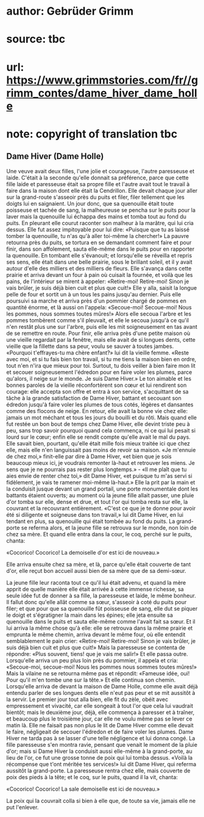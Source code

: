 # author: Gebrüder Grimm
# source: tbc
# url: https://www.grimmstories.com/fr//grimm_contes/dame_hiver_dame_holle
# note: copyright of translation tbc

## Dame Hiver (Dame Holle) 

Une veuve avait deux filles, l'une jolie et courageuse, l'autre
paresseuse et laide. C'était à la seconde qu'elle donnait sa
préférence, parce que cette fille laide et paresseuse était sa propre
fille et l'autre avait tout le travail à faire dans la maison dont elle
était la Cendrillon. Elle devait chaque jour aller sur la grand-route
s'asseoir près du puits et filer, filer tellement que les doigts lui en
saignaient. Un jour donc, que sa quenouille était toute poisseuse et
tachée de sang, la malheureuse se pencha sur le puits pour la laver mais
la quenouille lui échappa des mains et tomba tout au fond du puits. En
pleurant elle courut raconter son malheur à la marâtre, qui lui cria
dessus. Elle fut assez impitoyable pour lui dire: «Puisque que tu as
laissé tomber la quenouille, tu n'as qu'à aller toi-même la chercher!»
La pauvre retourna près du puits, se tortura en se demandant comment
faire et pour finir, dans son affolement, sauta elle-même dans le puits
pour en rapporter la quenouille. En tombant elle s'évanouit; et
lorsqu'elle se réveilla et repris ses sens, elle était dans une belle
prairie, sous le brillant soleil, et il y avait autour d'elle des
milliers et des milliers de fleurs. Elle s'avança dans cette prairie et
arriva devant un four à pain où cuisait la fournée, et voilà que les
pains, de l'intérieur se mirent à appeler: «Retire-moi! Retire-moi!
Sinon je vais brûler, je suis déjà bien cuit et plus que cuit!» Elle y
alla, saisit la longue pelle de four et sortit un à un tous les pains
jusqu'au dernier. Puis elle poursuivi sa marche et arriva près d'un
pommier chargé de pommes en quantité énorme, et là aussi on l'appela:
«Secoue-moi! Secoue-moi! Nous les pommes, nous sommes toutes mûres!»
Alors elle secoua l'arbre et les pommes tombèrent comme s'il pleuvait,
et elle le secoua jusqu'à ce qu'il n'en restât plus une sur l'arbre,
puis elle les mit soigneusement en tas avant de se remettre en route.
Pour finir, elle arriva près d'une petite maison où une vieille
regardait par la fenêtre, mais elle avait de si longues dents, cette
vieille que la fillette dans sa peur, voulu se sauver à toutes jambes.
«Pourquoi t'effrayes-tu ma chère enfant?» lui dit la vieille femme.
«Reste avec moi, et si tu fais bien ton travail, si tu me tiens la
maison bien en ordre, tout n'en n'ira que mieux pour toi. Surtout, tu
dois veiller à bien faire mon lit et secouer soigneusement l'édredon
pour en faire voler les plumes, parce qu'alors, il neige sur le monde.
Je suis Dame Hiver.» Le ton aimable et les bonnes paroles de la vieille
réconfortèrent son cœur et lui rendirent son courage: elle accepta son
offre et entra à son service, s'acquittant de sa tâche à la grande
satisfaction de Dame Hiver, battant et secouant son édredon jusqu'à
faire voler les plumes de tous cotés, légères et dansantes comme des
flocons de neige. En retour, elle avait la bonne vie chez elle: jamais
un mot méchant et tous les jours du bouilli et du rôti. Mais quand elle
fut restée un bon bout de temps chez Dame Hiver, elle devint triste peu
à peu, sans trop savoir pourquoi quand cela commença, ni ce qui lui
pesait si lourd sur le cœur; enfin elle se rendit compte qu'elle avait
le mal du pays. Elle savait bien, pourtant, qu'elle était mille fois
mieux traitée ici que chez elle, mais elle n'en languissait pas moins
de revoir sa maison. «Je m'ennuie de chez moi,» finit-elle par dire à
Dame Hiver, «et bien que je sois beaucoup mieux ici, je voudrais
remonter là-haut et retrouver les miens. Je sens que je ne pourrais pas
rester plus longtemps.» - «Il me plaît que tu aies envie de renter chez
toi,» dit Dame Hiver, «et puisque tu m'as servi si fidèlement, je vais
te ramener moi-même là-haut.» Elle la prit par la main et la conduisit
jusque devant un grand portail, une porte monumentale dont les battants
étaient ouverts; au moment où la jeune fille allait passer, une pluie
d'or tomba sur elle, dense et drue, et tout l'or qui tomba resta sur
elle, la couvrant et la recouvrant entièrement. «C'est ce que je te
donne pour avoir été si diligente et soigneuse dans ton travail,» lui
dit Dame Hiver, en lui tendant en plus, sa quenouille qui était tombée
au fond du puits. La grand-porte se referma alors, et la jeune fille se
retrouva sur le monde, non loin de chez sa mère. Et quand elle entra
dans la cour, le coq, perché sur le puits, chanta:

«Cocorico! Cocorico!
La demoiselle d'or est ici de nouveau.»

Elle arriva ensuite chez sa mère, et là, parce qu'elle était couverte
de tant d'or, elle reçut bon accueil aussi bien de sa mère que de sa
demi-sœur.

La jeune fille leur raconta tout ce qu'il lui était advenu, et quand la
mère apprit de quelle manière elle était arrivée à cette immense
richesse, sa seule idée fut de donner à sa fille, la paresseuse et
laide, le même bonheur. Il fallut donc qu'elle allât comme sa sœur,
s'asseoir à coté du puits pour filer; et que pour que sa quenouille fût
poisseuse de sang, elle dut se piquer le doigt et s'égratigner la main
dans les épines; elle jeta ensuite sa quenouille dans le puits et sauta
elle-même comme l'avait fait sa sœur. Et il lui arriva la même chose
qu'à elle: elle se retrouva dans la même prairie et emprunta le même
chemin, arriva devant le même four, où elle entendit semblablement le
pain crier: «Retire-moi! Retire-moi! Sinon je vais brûler, je suis déjà
bien cuit et plus que cuit!» Mais la paresseuse se contenta de répondre:
«Plus souvent, tiens! que je vais me salir!» Et elle passa outre.
Lorsqu'elle arriva un peu plus loin près du pommier, il appela et cria:
«Secoue-moi, secoue-moi! Nous les pommes nous sommes toutes mûres!» Mais
la vilaine ne se retourna même pas et répondit: «Fameuse idée, oui! Pour
qu'il m'en tombe une sur la tête.» Et elle continua son chemin.
Lorsqu'elle arriva de devant la maison de Dame Holle, comme elle avait
déjà entendu parler de ses longues dents elle n'eut pas peur et se mit
aussitôt à la servir. Le premier jour tout alla bien, elle fit du zèle,
obéit avec empressement et vivacité, car elle songeait à tout l'or que
cela lui vaudrait bientôt; mais le deuxième jour, déjà, elle commença à
paresser et à traîner, et beaucoup plus le troisième jour, car elle ne
voulu même pas se lever ce matin là. Elle ne faisait pas non plus le lit
de Dame Hiver comme elle devait le faire, négligeait de secouer
l'édredon et de faire voler les plumes. Dame Hiver ne tarda pas à se
lasser d'une telle négligence et lui donna congé. La fille paresseuse
s'en montra ravie, pensant que venait le moment de la pluie d'or; mais
si Dame Hiver la conduisit aussi elle-même à la grand-porte, au lieu de
l'or, ce fut une grosse tonne de poix qui lui tomba dessus. «Voilà la
récompense que t'ont méritée tes services!» lui dit Dame Hiver, qui
referma aussitôt la grand-porte. La paresseuse rentra chez elle, mais
couverte de poix des pieds à la tête; et le coq, sur le puits, quand il
la vit, chanta:

«Cocorico! Cocorico!
La sale demoiselle est ici de nouveau.»

La poix qui la couvrait colla si bien à elle que, de toute sa vie,
jamais elle ne put l'enlever.
